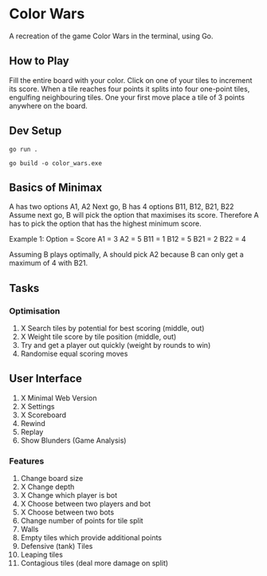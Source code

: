 # Color Wars

A recreation of the game Color Wars in the terminal, using Go.

## How to Play

Fill the entire board with your color. Click on one of your tiles to increment its score. When a tile reaches four points it splits into four one-point tiles, engulfing neighbouring tiles. One your first move place a tile of 3 points anywhere on the board.

## Dev Setup

`go run .`

`go build -o color_wars.exe`


## Basics of Minimax

A has two options A1, A2
Next go, B has 4 options B11, B12, B21, B22
Assume next go, B will pick the option that maximises its score.
Therefore A has to pick the option that has the highest minimum score.

Example 1:
Option = Score
A1 = 3              A2 = 5
B11 = 1 B12 = 5     B21 = 2 B22 = 4

Assuming B plays optimally, A should pick A2 because B can only get a maximum of 4 with B21.

## Tasks

### Optimisation

1. X Search tiles by potential for best scoring (middle, out)
2. X Weight tile score by tile position (middle, out)
3. Try and get a player out quickly (weight by rounds to win)
2. Randomise equal scoring moves

## User Interface

1. X Minimal Web Version
2. X Settings
3. X Scoreboard
4. Rewind
5. Replay
6. Show Blunders (Game Analysis)

### Features

1. Change board size
2. X Change depth
3. X Change which player is bot
4. X Choose between two players and bot
5. X Choose between two bots
6. Change number of points for tile split
7. Walls
8. Empty tiles which provide additional points
9. Defensive (tank) Tiles
10. Leaping tiles
11. Contagious tiles (deal more damage on split)